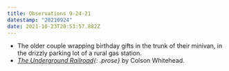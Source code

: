 ```yaml
---
title: Observations 9-24-21
datestamp: "20210924"
date: 2021-10-23T20:53:57.882Z
---
```

- The older couple wrapping birthday gifts in the trunk of their minivan, in the drizzly parking lot of a rural gas station.
- *[The Underground Railroad](https://bookshop.org/books/the-underground-railroad-9780385542364/9780345804327){: .prose}* by Colson Whitehead.